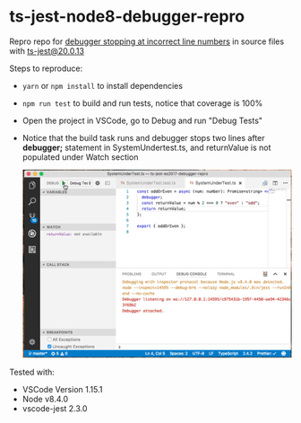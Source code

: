 # ts-jest-node8-debugger-repro
Repro repo for [debugger stopping at incorrect line numbers](https://github.com/kulshekhar/ts-jest/issues/309) in source files with [ts-jest@20.0.13](https://github.com/kulshekhar/ts-jest/tree/v20.0.13)

Steps to reproduce:
* `yarn` or `npm install` to install dependencies
* `npm run test` to build and run tests, notice that coverage is 100%
* Open the project in VSCode, go to Debug and run "Debug Tests"
* Notice that the build task runs and debugger stops two lines after **debugger;** statement in SystemUndertest.ts, and returnValue is not populated under Watch section

  ![Screen recording](./screenRecording.gif)
  
Tested with:
* VSCode Version 1.15.1
* Node v8.4.0
* vscode-jest 2.3.0
